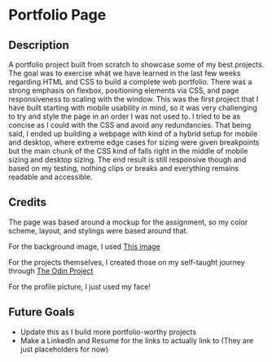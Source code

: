# Portfolio Page

## Description

A portfolio project built from scratch to showcase some of my best projects.  The goal was to exercise what we have learned in the last few weeks regarding HTML and CSS to build a complete web portfolio.  There was a strong emphasis on flexbox, positioning elements via CSS, and page responsiveness to scaling with the window.  This was the first project that I have built starting with mobile usability in mind, so it was very challenging to try and style the page in an order I was not used to.  I tried to be as concise as I could with the CSS and avoid any redundancies.  That being said, I ended up building a webpage with kind of a hybrid setup for mobile and desktop, where extreme edge cases for sizing were given breakpoints but the main chunk of the CSS kind of falls right in the middle of mobile sizing and desktop sizing.  The end result is still responsive though and based on my testing, nothing clips or breaks and everything remains readable and accessible.  


## Credits

The page was based around a mockup for the assignment, so my color scheme, layout, and stylings were based around that.  

For the background image, I used [This image](https://www.freepik.com/free-photo/blue-paint-wall-background-texture_2791913.htm?query=texture%20background#from_view=detail_alsolike)

For the projects themselves, I created those on my self-taught journey through [The Odin Project](https://www.theodinproject.com/)

For the profile picture, I just used my face!  


## Future Goals
- Update this as I build more portfolio-worthy projects
- Make a LinkedIn and Resume for the links to actually link to (They are just placeholders for now)